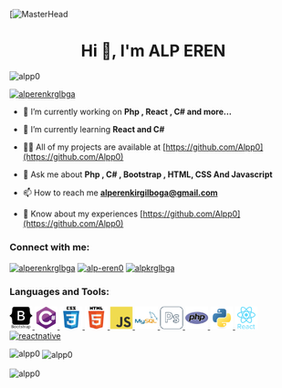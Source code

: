 [![MasterHead]([https://avatars.githubusercontent.com/u/139857317?s=400&u=298519b41c75196f0ec07a82b798a264a0508046&v=4](https://www.google.com/url?sa=i&url=https%3A%2F%2Fwww.wallpaperflare.com%2Fmatrix-code-background-abstract-the-matrix-technology-data-wallpaper-ppvvi&psig=AOvVaw2PCmdGQab3vabhelZAeYeE&ust=1704459097135000&source=images&cd=vfe&opi=89978449&ved=0CBEQjRxqFwoTCJC_-Z3jw4MDFQAAAAAdAAAAABAE))
<h1 align="center">Hi 👋, I'm ALP EREN</h1>
<p align="left"> <img src="https://komarev.com/ghpvc/?username=alpp0&label=Profile%20views&color=0e75b6&style=flat" alt="alpp0" /> </p>

<p align="left"> <a href="https://twitter.com/alperenkrglbga" target="blank"><img src="https://img.shields.io/twitter/follow/alperenkrglbga?logo=twitter&style=for-the-badge" alt="alperenkrglbga" /></a> </p>

- 🔭 I’m currently working on **Php , React , C# and more...**

- 🌱 I’m currently learning **React and C#**

- 👨‍💻 All of my projects are available at [https://github.com/Alpp0](https://github.com/Alpp0)

- 💬 Ask me about **Php , C# , Bootstrap , HTML, CSS And Javascript**

- 📫 How to reach me **alperenkirgilboga@gmail.com**

- 📄 Know about my experiences [https://github.com/Alpp0](https://github.com/Alpp0)

<h3 align="left">Connect with me:</h3>
<p align="left">
<a href="https://twitter.com/alperenkrglbga" target="blank"><img align="center" src="https://raw.githubusercontent.com/rahuldkjain/github-profile-readme-generator/master/src/images/icons/Social/twitter.svg" alt="alperenkrglbga" height="30" width="40" /></a>
<a href="https://linkedin.com/in/alp-eren0" target="blank"><img align="center" src="https://raw.githubusercontent.com/rahuldkjain/github-profile-readme-generator/master/src/images/icons/Social/linked-in-alt.svg" alt="alp-eren0" height="30" width="40" /></a>
<a href="https://instagram.com/alpkrglbga" target="blank"><img align="center" src="https://raw.githubusercontent.com/rahuldkjain/github-profile-readme-generator/master/src/images/icons/Social/instagram.svg" alt="alpkrglbga" height="30" width="40" /></a>
</p>

<h3 align="left">Languages and Tools:</h3>
<p align="left"> <a href="https://getbootstrap.com" target="_blank" rel="noreferrer"> <img src="https://raw.githubusercontent.com/devicons/devicon/master/icons/bootstrap/bootstrap-plain-wordmark.svg" alt="bootstrap" width="40" height="40"/> </a> <a href="https://www.w3schools.com/cs/" target="_blank" rel="noreferrer"> <img src="https://raw.githubusercontent.com/devicons/devicon/master/icons/csharp/csharp-original.svg" alt="csharp" width="40" height="40"/> </a> <a href="https://www.w3schools.com/css/" target="_blank" rel="noreferrer"> <img src="https://raw.githubusercontent.com/devicons/devicon/master/icons/css3/css3-original-wordmark.svg" alt="css3" width="40" height="40"/> </a> <a href="https://www.w3.org/html/" target="_blank" rel="noreferrer"> <img src="https://raw.githubusercontent.com/devicons/devicon/master/icons/html5/html5-original-wordmark.svg" alt="html5" width="40" height="40"/> </a> <a href="https://developer.mozilla.org/en-US/docs/Web/JavaScript" target="_blank" rel="noreferrer"> <img src="https://raw.githubusercontent.com/devicons/devicon/master/icons/javascript/javascript-original.svg" alt="javascript" width="40" height="40"/> </a> <a href="https://www.mysql.com/" target="_blank" rel="noreferrer"> <img src="https://raw.githubusercontent.com/devicons/devicon/master/icons/mysql/mysql-original-wordmark.svg" alt="mysql" width="40" height="40"/> </a> <a href="https://www.photoshop.com/en" target="_blank" rel="noreferrer"> <img src="https://raw.githubusercontent.com/devicons/devicon/master/icons/photoshop/photoshop-line.svg" alt="photoshop" width="40" height="40"/> </a> <a href="https://www.php.net" target="_blank" rel="noreferrer"> <img src="https://raw.githubusercontent.com/devicons/devicon/master/icons/php/php-original.svg" alt="php" width="40" height="40"/> </a> <a href="https://www.python.org" target="_blank" rel="noreferrer"> <img src="https://raw.githubusercontent.com/devicons/devicon/master/icons/python/python-original.svg" alt="python" width="40" height="40"/> </a> <a href="https://reactjs.org/" target="_blank" rel="noreferrer"> <img src="https://raw.githubusercontent.com/devicons/devicon/master/icons/react/react-original-wordmark.svg" alt="react" width="40" height="40"/> </a> <a href="https://reactnative.dev/" target="_blank" rel="noreferrer"> <img src="https://reactnative.dev/img/header_logo.svg" alt="reactnative" width="40" height="40"/> </a> </p>

<p><img align="left" src="https://github-readme-stats.vercel.app/api/top-langs?username=alpp0&show_icons=true&locale=en&layout=compact" alt="alpp0" /></p>

<p>&nbsp;<img align="center" src="https://github-readme-stats.vercel.app/api?username=alpp0&show_icons=true&locale=en" alt="alpp0" /></p>

<p><img align="center" src="https://github-readme-streak-stats.herokuapp.com/?user=alpp0&" alt="alpp0" /></p>

